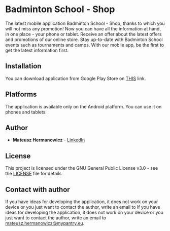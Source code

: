 # Badminton School - Shop

The latest mobile application Badminton School - Shop, thanks to which you will not miss any promotion! Now you can have all the information at hand, in one place - your phone or tablet. Receive an offer about the latest offers and promotions of our online store. Stay up-to-date with Badminton School events such as tournaments and camps. With our mobile app, be the first to get the latest information first.

## Installation

You can download application from Google Play Store on [THIS](https://play.google.com/store/apps/details?id=com.hermanowicz.badmintonschool) link.

## Platforms

The application is available only on the Android platform. You can use it on phones and tablets.

## Author

* **Mateusz Hermanowicz** - [LinkedIn](https://www.linkedin.com/in/mateusz-hermanowicz-579064182/)

## License

This project is licensed under the GNU General Public License v3.0 - see the [LICENSE](LICENSE) file for details

## Contact with author

If you have ideas for developing the application, it does not work on your device or you just want to contact the author, write an email to If you have ideas for developing the application, it does not work on your device or you just want to contact the author, write an email to mateusz.hermanowicz@mypantry.eu.

